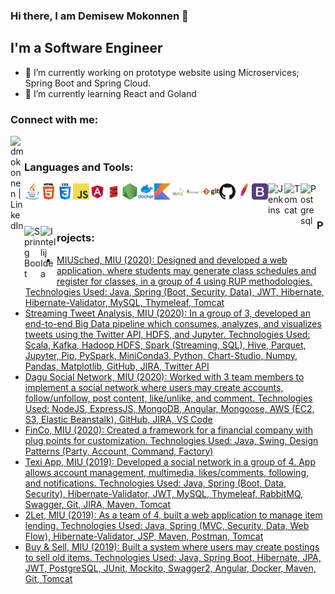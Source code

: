 ### Hi there, I am Demisew Mokonnen 👋

## I'm a Software Engineer

<!--
**dmokonnen/dmokonnen** is a ✨ _special_ ✨ repository because its `README.md` (this file) appears on your GitHub profile.

Here are some ideas to get you started:
-->
- 🔭 I’m currently working on prototype website using Microservices; Spring Boot and Spring Cloud.
- 🌱 I’m currently learning React and Goland
<!--
- 👯 I’m looking to collaborate on ...
- 🤔 I’m looking for help with ...
- 💬 Ask me about ...
- 📫 How to reach me: ...
- 😄 Pronouns: ...
- ⚡ Fun fact: ...
-->
### Connect with me: 
[<img align="left" alt="dmokonnen | LinkedIn" width="22px" src="https://cdn.jsdelivr.net/npm/simple-icons@v3/icons/linkedin.svg" />][linkedin]

<br />

### Languages and Tools:

<img align="left" alt="Java" width="26px" src="https://raw.githubusercontent.com/github/explore/80688e429a7d4ef2fca1e82350fe8e3517d3494d/topics/java/java.png" />
<img align="left" alt="HTML5" width="26px" src="https://raw.githubusercontent.com/github/explore/80688e429a7d4ef2fca1e82350fe8e3517d3494d/topics/html/html.png" />
<img align="left" alt="CSS3" width="26px" src="https://raw.githubusercontent.com/github/explore/80688e429a7d4ef2fca1e82350fe8e3517d3494d/topics/css/css.png" />
<img align="left" alt="JavaScript" width="26px" src="https://raw.githubusercontent.com/github/explore/80688e429a7d4ef2fca1e82350fe8e3517d3494d/topics/javascript/javascript.png" />

<img align="left" alt="Angular" width="26px" src="https://raw.githubusercontent.com/github/explore/80688e429a7d4ef2fca1e82350fe8e3517d3494d/topics/angular/angular.png" />
<img align="left" alt="Scala" width="26px" src="https://raw.githubusercontent.com/github/explore/80688e429a7d4ef2fca1e82350fe8e3517d3494d/topics/scala/scala.png" />
<img align="left" alt="Node.js" width="26px" src="https://raw.githubusercontent.com/github/explore/80688e429a7d4ef2fca1e82350fe8e3517d3494d/topics/nodejs/nodejs.png" />

<img align="left" alt="Docker" width="26px" src="https://raw.githubusercontent.com/github/explore/80688e429a7d4ef2fca1e82350fe8e3517d3494d/topics/docker/docker.png" />
<img align="left" alt="Kotlin" width="26px" src="https://raw.githubusercontent.com/github/explore/80688e429a7d4ef2fca1e82350fe8e3517d3494d/topics/kotlin/kotlin.png" />
<img align="left" alt="MySQL" width="26px" src="https://raw.githubusercontent.com/github/explore/80688e429a7d4ef2fca1e82350fe8e3517d3494d/topics/mysql/mysql.png" />
<img align="left" alt="MongoDB" width="26px" src="https://raw.githubusercontent.com/github/explore/80688e429a7d4ef2fca1e82350fe8e3517d3494d/topics/mongodb/mongodb.png" />
<img align="left" alt="Git" width="26px" src="https://raw.githubusercontent.com/github/explore/80688e429a7d4ef2fca1e82350fe8e3517d3494d/topics/git/git.png" />
<img align="left" alt="GitHub" width="26px" src="https://raw.githubusercontent.com/github/explore/78df643247d429f6cc873026c0622819ad797942/topics/github/github.png" />
<img align="left" alt="Maven" width="26px" src="https://raw.githubusercontent.com/github/explore/80688e429a7d4ef2fca1e82350fe8e3517d3494d/topics/maven/maven.png"/>
<img align="left" alt="Bootstrap" width="26px" src="https://raw.githubusercontent.com/github/explore/80688e429a7d4ef2fca1e82350fe8e3517d3494d/topics/bootstrap/bootstrap.png"/>
<img align="left" alt="Jenkins" width="26px" src="https://github.com/dmokonnen/dmokonnen/blob/master/Jenkins-main-image.jpg"/>
<img align="left" alt="Tomcat" width="26px" src="https://github.com/dmokonnen/dmokonnen/blob/master/kisspng-apache-tomcat-apache-http-server-vulnerability-com-5b2232da9493e6.8847860015289678986086.jpg"/>
<img align="left" alt="Postgresql" width="26px" src="https://raw.githubusercontent.com/dmokonnen/dmokonnen/master/postgresql-11-1175122.webp"/>
<img align="left" alt="Spring Boot" width="26px" src="https://github.com/dmokonnen/dmokonnen/blob/master/spring-boot.png"/>
<img align="left" alt="Intellij Idea" width="26px" src="https://raw.githubusercontent.com/dmokonnen/dmokonnen/master/intellij-idea-569199.webp"/>
<br />
<br />

### Projects:
- <a href="https://github.com/dmokonnen/miuScheduler">MIUSched, MIU (2020): Designed and developed a web application, where students may generate class schedules and register for classes, in a group of 4 using RUP methodologies. 
Technologies Used: Java, Spring (Boot, Security, Data), JWT, Hibernate, Hibernate-Validator, MySQL, Thymeleaf, Tomcat </a>
- <a href="https://github.com/dmokonnen/tweetAnalysisProject">Streaming Tweet Analysis, MIU (2020): In a group of 3, developed an end-to-end Big Data pipeline which consumes, analyzes, and visualizes tweets using the Twitter API, HDFS, and Jupyter. Technologies Used: Scala, Kafka, Hadoop HDFS, Spark (Streaming, SQL), Hive, Parquet, Jupyter, Pip, PySpark, MiniConda3, Python, Chart-Studio, Numpy, Pandas, Matplotlib, GitHub, JIRA, Twitter API </a>
- <a href="https://github.com/dmokonnen/socialMediaFrontEnd">Dagu Social Network, MIU (2020): Worked with 3 team members to implement a social network where users may create accounts, follow/unfollow, post content, like/unlike, and comment. Technologies Used: NodeJS, ExpressJS, MongoDB, Angular, Mongoose, AWS (EC2, S3, Elastic Beanstalk), GitHub, JIRA, VS Code</a>
- <a href="https://github.com/dmokonnen/FinCo">FinCo, MIU (2020): Created a framework for a financial company with plug points for customization. Technologies Used: Java, Swing, Design Patterns (Party, Account, Command, Factory) </a>
- <a href="https://github.com/dmokonnen/texi-app">Texi App, MIU (2019): Developed a social network in a group of 4. App allows account management, multimedia, likes/comments, following, and notifications. Technologies Used: Java, Spring (Boot, Data, Security), Hibernate-Validator, JWT, MySQL, Thymeleaf, RabbitMQ, Swagger, Git, JIRA, Maven, Tomcat </a>
- <a href="https://github.com/dmokonnen/2let">2Let, MIU (2019): As a team of 4, built a web application to manage item lending. Technologies Used: Java, Spring (MVC, Security, Data, Web Flow), Hibernate-Validator, JSP, Maven, Postman, Tomcat </a>
- <a href="https://github.com/MPP-Simba-Group/buyAndSell">Buy & Sell, MIU (2019): Built a system where users may create postings to sell old items. Technologies Used: Java, Spring Boot, Hibernate, JPA, JWT, PostgreSQL, JUnit, Mockito, Swagger2, Angular, Docker, Maven, Git, Tomcat </a>

[linkedin]: www.linkedin.com/in/demisew-mokonnen
